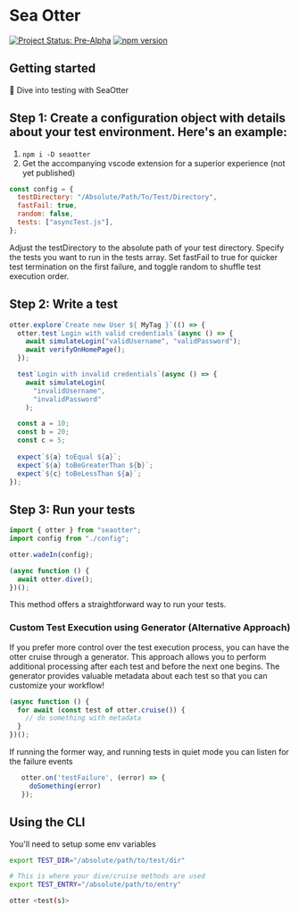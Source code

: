 <h1>Sea Otter</h1>

[![Project Status: Pre-Alpha](https://img.shields.io/badge/Project%20Status-Pre--Alpha-red.svg)](https://shields.io/#your-badge)
[![npm version](https://badge.fury.io/js/seaotter.svg)](https://badge.fury.io/js/seaotter)


<h2> Getting started</h2>
🌊 Dive into testing with SeaOtter
<p>

<h2>Step 1: Create a configuration object with details about your test environment. Here's an example:
</h2>

1) `npm i -D seaotter`
2) Get the accompanying vscode extension for a superior experience (not yet published)

```javascript
const config = {
  testDirectory: "/Absolute/Path/To/Test/Directory",
  fastFail: true,
  random: false,
  tests: ["asyncTest.js"],
};
```

Adjust the testDirectory to the absolute path of your test directory. Specify the tests you want to run in the tests array. Set fastFail to true for quicker test termination on the first failure, and toggle random to shuffle test execution order.

<h2>Step 2: Write a test</h2>

```javascript
otter.explore`Create new User ${ MyTag }`(() => {
  otter.test`Login with valid credentials`(async () => {
    await simulateLogin("validUsername", "validPassword");
    await verifyOnHomePage();
  });

  test`Login with invalid credentials`(async () => {
    await simulateLogin(
      "invalidUsername",
      "invalidPassword"
    );

  const a = 10;
  const b = 20;
  const c = 5;
  
  expect`${a} toEqual ${a}`;
  expect`${a} toBeGreaterThan ${b}`;
  expect`${c} toBeLessThan ${a}`;
});
```

<h2>Step 3: Run your tests </h1>

```javascript
import { otter } from "seaotter";
import config from "./config";

otter.wadeIn(config);

(async function () {
  await otter.dive();
})();
```

This method offers a straightforward way to run your tests.

<h3>Custom Test Execution using Generator (Alternative Approach)</h3>

If you prefer more control over the test execution process, you can have the otter cruise through a generator.
This approach allows you to perform additional processing after each test and before the next one begins.
The generator provides valuable metadata about each test so that you can customize your workflow!

```javascript
(async function () {
  for await (const test of otter.cruise()) {
    // do something with metadata
  }
})();

```
If running the former way, and running tests in quiet mode you can listen for the failure events

```javascript
   otter.on('testFailure', (error) => {
     doSomething(error)
   });
```


<h2>Using the CLI</h2>
You'll need to setup some env variables

```bash
export TEST_DIR="/absolute/path/to/test/dir"

# This is where your dive/cruise methods are used
export TEST_ENTRY="/absolute/path/to/entry"

otter <test(s)>
```
